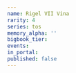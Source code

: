 ```yaml
---
name: Rigel VII Vina
rarity: 4
series: tos
memory_alpha: ''
bigbook_tier:
events:
in_portal:
published: false
---
```

